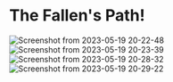 # The Fallen's Path!

![Screenshot from 2023-05-19 20-22-48](https://github.com/tomasit/The_Fallen_Paths/assets/62654705/341b8111-3b35-4c45-ab2a-d7cd9ca7fe9d)
![Screenshot from 2023-05-19 20-23-39](https://github.com/tomasit/The_Fallen_Paths/assets/62654705/7fb60c28-e967-469a-b70e-50a4c3ea42ea)
![Screenshot from 2023-05-19 20-28-32](https://github.com/tomasit/The_Fallen_Paths/assets/62654705/49d74f72-8e29-447a-8be2-8847f89ef386)
![Screenshot from 2023-05-19 20-29-22](https://github.com/tomasit/The_Fallen_Paths/assets/62654705/f063162a-1921-488c-9a53-058c4c4d15ea)
